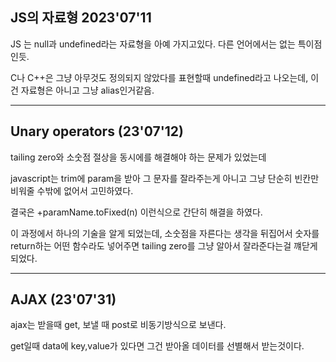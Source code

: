 ## JS의 자료형 2023'07'11

JS 는 null과 undefined라는 자료형을 아예 가지고있다. 다른 언어에서는 없는 특이점인듯.

C나 C++은 그냥 아무것도 정의되지 않았다를 표현할때 undefined라고 나오는데, 이건 자료형은 아니고 그냥 alias인거같음.

----------------------------------------------------------------------------------

## Unary operators (23'07'12)
tailing  zero와 소숫점 절상을 동시에를 해결해야 하는 문제가 있었는데 

javascript는 trim에 param을 받아 그 문자를 잘라주는게 아니고 그냥 단순히 빈칸만 비워줄 수밖에 없어서 고민하였다.

결국은 +paramName.toFixed(n) 이런식으로 간단히 해결을 하였다. 

이 과정에서 하나의 기술을 알게 되었는데, 
소숫점을 자른다는 생각을 뒤집어서 숫자를 return하는 어떤 함수라도 넣어주면 tailing zero를 그냥 알아서 잘라준다는걸 꺠닫게 되었다.

----------------------------------------------------------------------------------

## AJAX (23'07'31)
ajax는 받을때 get, 보낼 때 post로 비동기방식으로 보낸다.

get일때 data에 key,value가 있다면 그건 받아올 데이터를 선별해서 받는것이다.



